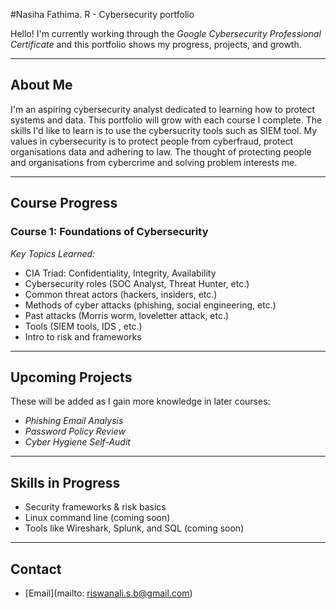 #Nasiha Fathima. R - Cybersecurity portfolio

Hello! I'm currently working through the *Google Cybersecurity Professional Certificate* and this portfolio shows my progress, projects, and growth.

---

## About Me
I'm an aspiring cybersecurity analyst dedicated to learning how to protect systems and data. This portfolio will grow with each course I complete. The skills I'd like to learn is to use the cybersucrity tools such as SIEM tool. My values in cybersecurity is to protect people from cyberfraud, protect organisations data and adhering to law. The thought of protecting people and organisations from cybercrime and solving problem interests me.

---

## Course Progress

### Course 1: Foundations of Cybersecurity 
*Key Topics Learned:*
- CIA Triad: Confidentiality, Integrity, Availability
- Cybersecurity roles (SOC Analyst, Threat Hunter, etc.)
- Common threat actors (hackers, insiders, etc.)
- Methods of cyber attacks (phishing, social engineering, etc.)
- Past attacks (Morris worm, loveletter attack, etc.)
- Tools (SIEM tools, IDS , etc.)
- Intro to risk and frameworks

---

## Upcoming Projects
These will be added as I gain more knowledge in later courses:
- *Phishing Email Analysis*
- *Password Policy Review*
- *Cyber Hygiene Self-Audit*

---

## Skills in Progress
- Security frameworks & risk basics
- Linux command line (coming soon)
- Tools like Wireshark, Splunk, and SQL (coming soon)

---

## Contact
- [Email](mailto: riswanali.s.b@gmail.com)
